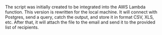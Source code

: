 The script was initially created to be integrated into the AWS Lambda function. 
This version is rewritten for the local machine.
It will connect with Postgres, send a query, catch the output, and store it in format CSV, XLS, etc.
After that, it will attach the file to the email and send it to the provided list of recipients.
